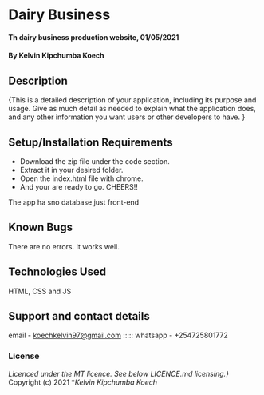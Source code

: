 # Dairy Business
#### Th dairy business production website, 01/05/2021
#### By **Kelvin Kipchumba Koech**
## Description
{This is a detailed description of your application, including its purpose and usage.  Give as much detail as needed to explain what the application does, and any other information you want users or other developers to have. }
## Setup/Installation Requirements
* Download the zip file under the code section.
* Extract it in your desired folder.
* Open the index.html file with chrome.
* And your are ready to go. CHEERS!!

The app ha sno database just front-end 
## Known Bugs
There are no errors. It works well.
## Technologies Used
HTML, CSS and JS
## Support and contact details
email - koechkelvin97@gmail.com ::::: whatsapp - +254725801772
### License
*Licenced under the MT licence.  See below LICENCE.md licensing.}*
Copyright (c) 2021 **Kelvin Kipchumba Koech*